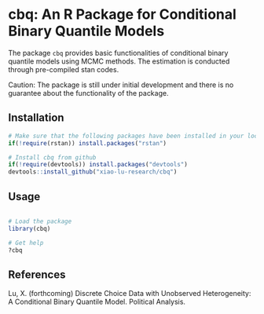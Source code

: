 # cbq: An R Package for Conditional Binary Quantile Models


The package `cbq` provides basic functionalities of conditional binary quantile models using MCMC methods. The estimation is conducted through pre-compiled stan codes.

Caution: The package is still under initial development and there is no guarantee about the functionality of the package.

## Installation

```r
# Make sure that the following packages have been installed in your local R environment
if(!require(rstan)) install.packages("rstan")

# Install cbq from github
if(!require(devtools)) install.packages("devtools")
devtools::install_github("xiao-lu-research/cbq")
```


## Usage

```r

# Load the package
library(cbq)

# Get help
?cbq


```

## References

Lu, X. (forthcoming) Discrete Choice Data with Unobserved Heterogeneity: A Conditional Binary Quantile Model. Political Analysis.
